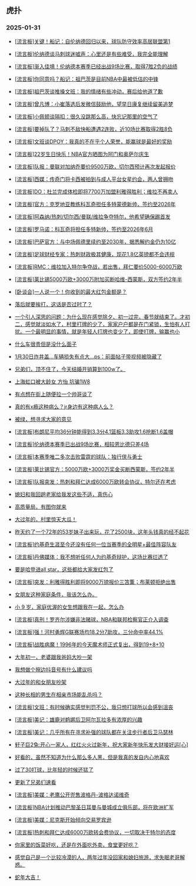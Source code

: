 ## 虎扑 
### 2025-01-31

+ [[流言板]关键！船记：自伦纳德回归以来，球队防守效率高居联盟第1](https://bbs.hupu.com/630253758.html)

+ [[流言板]伦纳德谈马刺球迷嘘声：心里还是有些难受，我完全能理解](https://bbs.hupu.com/630253431.html)

+ [[流言板]渐入佳境！伦纳德本赛季已经出战9场比赛，取得7胜2负的战绩](https://bbs.hupu.com/630253003.html)

+ [[流言板]你同意吗？船记：祖巴茨是目前NBA中最被低估的中锋](https://bbs.hupu.com/630253670.html)

+ [[流言板]祖巴茨谈推搡文班：我的情绪有些冲动，赛后给他道了歉](https://bbs.hupu.com/630253550.html)

+ [[流言板]曾凡博：小崔落选后发微信鼓励他，望早日康复继续留美追梦](https://bbs.hupu.com/630253990.html)

+ [[流言板]小佩顿谈隔扣：很久没跳那么高，快忘记那里的空气了](https://bbs.hupu.com/630254306.html)

+ [[流言板]要掉队了？马刺不敌快船遭遇2连败，近10场比赛取得2胜8负](https://bbs.hupu.com/630253029.html)

+ [[流言板]文班谈DPOY：我真的不在乎个人荣誉，能赢球是最好的奖励](https://bbs.hupu.com/630253610.html)

+ [[流言板]22岁生日快乐！NBA官方晒图为阿门和奥萨尔庆生](https://bbs.hupu.com/630254421.html)

+ [[流言板]队报：曼联对加纳乔要价9500万欧，切尔西预计再次发起报价](https://bbs.hupu.com/630253093.html)

+ [[流言板]西媒：传奇门将卡西被拍到与成人平台女星约会，两人曾拥吻](https://bbs.hupu.com/630251073.html)

+ [[流言板]DO：杜兰完成体检即将7700万加盟利雅得胜利；维拉不再卖人](https://bbs.hupu.com/630253437.html)

+ [[流言板]官方：克罗地亚教练科瓦奇担任多特蒙德新帅，签约至2026年](https://bbs.hupu.com/630251717.html)

+ [[流言板]阿森纳/热刺/切尔西/曼联/维拉争夺特尔，他希望确保踢首发](https://bbs.hupu.com/630253623.html)

+ [[流言板]罗马诺：科瓦奇将担任多特新帅，签约至2026年6月](https://bbs.hupu.com/630251033.html)

+ [[流言板]巴萨官方：与中场佩德里续约至2030年，据悉解约金仍为10亿](https://bbs.hupu.com/630254666.html)

+ [[流言板]足球财经专家：热刺财政极其健康，现花1.8亿英镑都不会违规](https://bbs.hupu.com/630253322.html)

+ [[流言板]RMC：维拉加入特尔争夺战，若出售，拜仁要价5000-6000万欧](https://bbs.hupu.com/630253198.html)

+ [[流言板]莱比锡5000万欧+3000万附加买断哈维-西蒙斯，双方签约2年半](https://bbs.hupu.com/630251854.html)

+ [[卧谈会]一人说一个！你收到的最大红包金额是？](https://bbs.hupu.com/630254186.html)

+ [落后就要挨打，这话是否过时了？](https://bbs.hupu.com/630253316.html)

+ [一个引人深思的问题：为什么现在感觉除夕、初一过完，春节就结束了。才初二，感觉就淡如水了，村里打牌的少了，家家户户都是在门紧锁，生怕有人打扰。一个最明显的事情，就是年轻人打牌也变少了，即使打牌，输赢也小](https://bbs.hupu.com/630252766.html)

+ [什么车很贵但是没什么面子](https://bbs.hupu.com/630252751.html)

+ [1月30日炸井盖…车辆损失有点大…ps：前面帖子带视频被隐藏了](https://bbs.hupu.com/630254557.html)

+ [兄弟们，顶不住了，今天结婚开销算到100w了。](https://bbs.hupu.com/630255228.html)

+ [上海虹口被大龄女 方怡 坑骗1W8](https://bbs.hupu.com/630252829.html)

+ [有点想在街上随便拉一个帅哥谈了](https://bbs.hupu.com/630253772.html)

+ [真的有x瘾这种病么？jr身边有这种病人么？](https://bbs.hupu.com/630252943.html)

+ [被绿，想寻求大家的意见](https://bbs.hupu.com/630253303.html)

+ [[流言板]布朗尼平均36分钟能得到3.3分4.1篮板3.3助攻1.6抢断1.6盖帽](https://bbs.hupu.com/630255845.html)

+ [[流言板]伦纳德本赛季已出战9场比赛，相较恩比德只差4场](https://bbs.hupu.com/630255617.html)

+ [[流言板]本赛季唯二多次击败雷霆的球队：独行侠与勇士](https://bbs.hupu.com/630254753.html)

+ [[流言板]莱比锡官方：5000万欧+3000万奖金买断西蒙斯，签约2年半](https://bbs.hupu.com/630254550.html)

+ [[流言板]队报突发：热刺和拜仁达成6000万欧转会协议，特尔还在考虑](https://bbs.hupu.com/630255664.html)

+ [媳妇和我回趟老家给我发这些不适，真伤心](https://bbs.hupu.com/630254328.html)

+ [高质量局，有图你就来](https://bbs.hupu.com/630254603.html)

+ [大过年的，村里惊天大瓜！](https://bbs.hupu.com/630254264.html)

+ [昨天约了一个72年的53岁妹子出来玩，花了2500块，这年头钱真的经不起花](https://bbs.hupu.com/630254823.html)

+ [[流言板]约基奇生涯至今还没有任何一位当赛季的全明星+最佳阵容队友](https://bbs.hupu.com/630255419.html)

+ [[流言板]丹佛媒体：我不想听任何人为约基奇辩护，这场比赛烂透了](https://bbs.hupu.com/630254143.html)

+ [要是哈登进all star，这些都给大家发红包了](https://bbs.hupu.com/630254899.html)

+ [[流言板]突发：利雅得胜利即将9000万镑报价三笘薫；布莱顿拒绝出售](https://bbs.hupu.com/630256458.html)

+ [女朋友这种家庭条件，我该怎么办。](https://bbs.hupu.com/630255884.html)

+ [小 9 岁，家庭优渥的女生想跟我在一起，怎么办](https://bbs.hupu.com/630253849.html)

+ [[流言板]真刑！罗齐尔涉嫌非法赌球，NBA和联邦检察官正介入调查](https://bbs.hupu.com/630256669.html)

+ [[流言板]强！河村勇辉G联赛场均18.2分7助攻，三分命中率44.1%](https://bbs.hupu.com/630256245.html)

+ [[流言板]战胜病魔！1996年的今天魔术师正式复出，得到19+8+10](https://bbs.hupu.com/630256041.html)

+ [大年初一，老婆跟我爸妈大吵一架](https://bbs.hupu.com/630255389.html)

+ [我想做个擦边抖音号有什么建议吗](https://bbs.hupu.com/630255908.html)

+ [大过年的和女朋友吵架](https://bbs.hupu.com/630255821.html)

+ [这种长相的男生在相亲市场能乱杀吗？](https://bbs.hupu.com/630255106.html)

+ [[流言板]文班：有时候确实感觉判罚不公，我只想打球所以会感到沮丧](https://bbs.hupu.com/630255912.html)

+ [[流言板]美记：雄鹿对鹈鹕后卫阿尔瓦拉多有浓厚的兴趣](https://bbs.hupu.com/630256127.html)

+ [[流言板]美记：几乎所有在寻求补强的球队都在关注步行者后卫马瑟林](https://bbs.hupu.com/630255958.html)

+ [轩子巨2兔:开心一家人，红红火火过新年，祝大家新年快乐发大财接好运[心]](https://bbs.hupu.com/630256051.html)

+ [好看的，虽然不知道为什么那么多人黑，但是我真的发自内心地喜欢](https://bbs.hupu.com/630256586.html)

+ [过了30打球，比年轻的时候还猛了](https://bbs.hupu.com/630255876.html)

+ [更新了兄弟们速看](https://bbs.hupu.com/630256124.html)

+ [[流言板]美媒：老鹰公开兜售波格丹-波格达诺维奇](https://bbs.hupu.com/630256780.html)

+ [[流言板]NBA计划推动巴黎圣日耳曼与曼城成立俱乐部，将在欧洲扩军](https://bbs.hupu.com/630256743.html)

+ [[流言板]美媒：尼克斯开始倾向交易罗宾逊](https://bbs.hupu.com/630256654.html)

+ [[流言板]热刺和拜仁达成6000万欧转会费协议，一切取决于特尔的态度](https://bbs.hupu.com/630256073.html)

+ [你家里的饭菜好吃，还是在外面吃外卖，食堂更好吃？](https://bbs.hupu.com/630255820.html)

+ [感觉自己是一个比较冷漠的人，两年过年没回家和媳妇旅游，求失眠老哥解惑。](https://bbs.hupu.com/630256745.html)

+ [蛇年大吉！](https://bbs.hupu.com/630256448.html)

